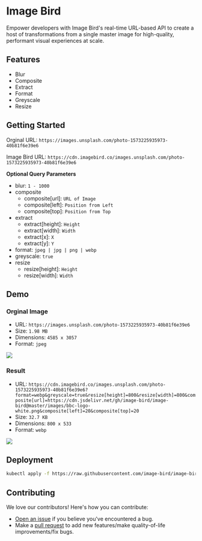 # Image Bird

Empower developers with Image Bird's real-time URL-based API to create a host of transformations
from a single master image for high-quality, performant visual experiences at scale.

## Features

- Blur
- Composite
- Extract
- Format
- Greyscale
- Resize

## Getting Started

Orginal URL: `https://images.unsplash.com/photo-1573225935973-40b81f6e39e6`

Image Bird URL: `https://cdn.imagebird.co/images.unsplash.com/photo-1573225935973-40b81f6e39e6`

**Optional Query Parameters**

- blur: `1 - 1000`
- composite
    - composite\[url\]: `URL of Image`
    - composite\[left\]: `Position from Left`
    - composite\[top\]: `Position from Top`
- extract
    - extract\[height\]: `Height`
    - extract\[width\]: `Width`
    - extract\[x\]: `X`
    - extract\[y\]: `Y`
- format: `jpeg | jpg | png | webp`
- greyscale: `true`
- resize
    - resize\[height\]: `Height`
    - resize\[width\]: `Width`

## Demo

### Orginal Image

- URL: `https://images.unsplash.com/photo-1573225935973-40b81f6e39e6`
- Size: `1.98 MB`
- Dimensions: `4585 x 3057`
- Format: `jpeg`

![](https://cdn.imagebird.co/images.unsplash.com/photo-1573225935973-40b81f6e39e6?resize[height]=600&resize[width]=600)

### Result

- URL: `https://cdn.imagebird.co/images.unsplash.com/photo-1573225935973-40b81f6e39e6?format=webp&greyscale=true&resize[height]=800&resize[width]=800&composite[url]=https://cdn.jsdelivr.net/gh/image-bird/image-bird@master/images/bbc-logo-white.png&composite[left]=20&composite[top]=20`
- Size: `32.7 KB`
- Dimensions: `800 x 533`
- Format: `webp`

![](https://cdn.imagebird.co/images.unsplash.com/photo-1573225935973-40b81f6e39e6?format=webp&greyscale=true&resize[height]=800&resize[width]=800&composite[url]=https://cdn.jsdelivr.net/gh/image-bird/image-bird@master/images/bbc-logo-white.png&composite[left]=20&composite[top]=20)

## Deployment

```bash
kubectl apply -f https://raw.githubusercontent.com/image-bird/image-bird/main/image-bird.yaml
```

## Contributing

We love our contributors! Here's how you can contribute:

- [Open an issue](https://github.com/image-bird/image-bird/issues) if you believe you've encountered a bug.
- Make a [pull request](https://github.com/image-bird/image-bird/pull) to add new features/make quality-of-life improvements/fix bugs.
